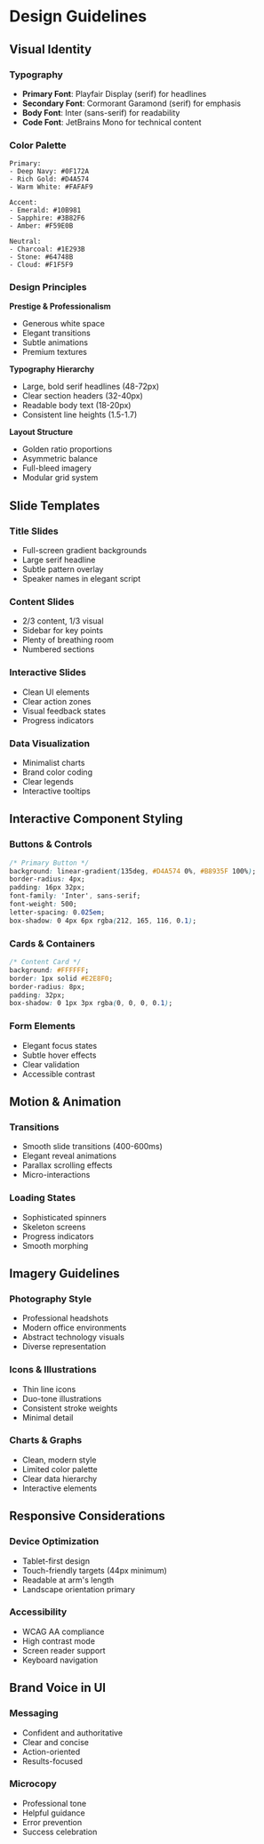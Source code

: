 # Design Guidelines

## Visual Identity

### Typography
- **Primary Font**: Playfair Display (serif) for headlines
- **Secondary Font**: Cormorant Garamond (serif) for emphasis
- **Body Font**: Inter (sans-serif) for readability
- **Code Font**: JetBrains Mono for technical content

### Color Palette
```
Primary:
- Deep Navy: #0F172A
- Rich Gold: #D4A574
- Warm White: #FAFAF9

Accent:
- Emerald: #10B981
- Sapphire: #3B82F6
- Amber: #F59E0B

Neutral:
- Charcoal: #1E293B
- Stone: #64748B
- Cloud: #F1F5F9
```

### Design Principles

**Prestige & Professionalism**
- Generous white space
- Elegant transitions
- Subtle animations
- Premium textures

**Typography Hierarchy**
- Large, bold serif headlines (48-72px)
- Clear section headers (32-40px)
- Readable body text (18-20px)
- Consistent line heights (1.5-1.7)

**Layout Structure**
- Golden ratio proportions
- Asymmetric balance
- Full-bleed imagery
- Modular grid system

## Slide Templates

### Title Slides
- Full-screen gradient backgrounds
- Large serif headline
- Subtle pattern overlay
- Speaker names in elegant script

### Content Slides
- 2/3 content, 1/3 visual
- Sidebar for key points
- Plenty of breathing room
- Numbered sections

### Interactive Slides
- Clean UI elements
- Clear action zones
- Visual feedback states
- Progress indicators

### Data Visualization
- Minimalist charts
- Brand color coding
- Clear legends
- Interactive tooltips

## Interactive Component Styling

### Buttons & Controls
```css
/* Primary Button */
background: linear-gradient(135deg, #D4A574 0%, #B8935F 100%);
border-radius: 4px;
padding: 16px 32px;
font-family: 'Inter', sans-serif;
font-weight: 500;
letter-spacing: 0.025em;
box-shadow: 0 4px 6px rgba(212, 165, 116, 0.1);
```

### Cards & Containers
```css
/* Content Card */
background: #FFFFFF;
border: 1px solid #E2E8F0;
border-radius: 8px;
padding: 32px;
box-shadow: 0 1px 3px rgba(0, 0, 0, 0.1);
```

### Form Elements
- Elegant focus states
- Subtle hover effects
- Clear validation
- Accessible contrast

## Motion & Animation

### Transitions
- Smooth slide transitions (400-600ms)
- Elegant reveal animations
- Parallax scrolling effects
- Micro-interactions

### Loading States
- Sophisticated spinners
- Skeleton screens
- Progress indicators
- Smooth morphing

## Imagery Guidelines

### Photography Style
- Professional headshots
- Modern office environments
- Abstract technology visuals
- Diverse representation

### Icons & Illustrations
- Thin line icons
- Duo-tone illustrations
- Consistent stroke weights
- Minimal detail

### Charts & Graphs
- Clean, modern style
- Limited color palette
- Clear data hierarchy
- Interactive elements

## Responsive Considerations

### Device Optimization
- Tablet-first design
- Touch-friendly targets (44px minimum)
- Readable at arm's length
- Landscape orientation primary

### Accessibility
- WCAG AA compliance
- High contrast mode
- Screen reader support
- Keyboard navigation

## Brand Voice in UI

### Messaging
- Confident and authoritative
- Clear and concise
- Action-oriented
- Results-focused

### Microcopy
- Professional tone
- Helpful guidance
- Error prevention
- Success celebration